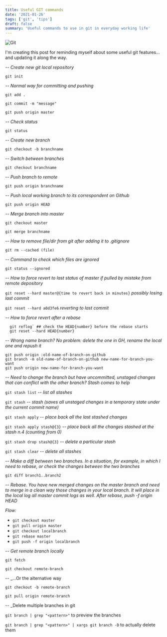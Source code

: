 ```yaml
---
title: Useful GIT commands
date: '2021-01-26'
tags: ['git', 'tips']
draft: false
summary: 'Useful commands to use in git in everyday working life'
---
```


![Git](https://res.cloudinary.com/buaiscia/image/upload/v1614200427/techblog/git_ayzsas.jpg)

I'm creating this post for reminding myself about some useful git features... and updating it along the way.

-- _Create new git local repository_

`git init`

-- _Normal way for committing and pushing_

```
git add .

git commit -m "message"

git push origin master
```

-- _Check status_

`git status`

-- _Create new branch_

`git checkout -b branchname`

-- _Switch between branches_

`git checkout branchname`

-- _Push branch to remote_

`git push origin branchname`

-- _Push local working branch to its correspondent on Github_

`git push origin HEAD`

-- _Merge branch into master_

```
git checkout master

git merge branchname
```

-- _How to remove file/dir from git after adding it to .gitignore_

`git rm --cached (file)`

-- _Command to check which files are ignored_

`git status --ignored`

-- _How to force revert to last status of master if pulled by mistake from remote depository_

`git reset --hard master@{time to revert back in minutes}` _possibly losing last commit_

`git reset --hard a0d3fe6` _reverting to last commit_

-- _How to force revert after a rebase_

```javacript
  git reflog` ## check the HEAD{number} before the rebase starts
  git reset --hard HEAD{number}

```
-- _Wrong name branch? No problem: delete the one in GH, rename the local one and repush it_

```
git push origin :old-name-of-branch-on-github
git branch -m old-name-of-branch-on-github new-name-for-branch-you-want
git push origin new-name-for-branch-you-want
```

-- _Need to change the branch but have uncommitted, unstaged changes that can conflict with the other branch? Stash comes to help_

`git stash list` _-- list all stashes_

`git stash` _-- stash (saves all unstaged changes in a temporary state under the current commit name)_

`git stash apply` _-- place back all the last stashed changes_

`git stash apply stash@{3}` _-- place back all the changes stashed at the stash n.4 (counting from 0)_

`git stash drop stash@{3}` _-- delete a particular stash_

`git stash clear` _-- delete all stashes_

-- _Make a diff between two branches. In a situation, for example, in which I need to rebase, or check the changes between the two branches_

`git diff branch1..branch2`

-- _Rebase. You have new merged changes on the master branch and need to merge in a clean way those changes in your local branch. It will place in the local log all master commit logs as well. After rebase, push -f origin HEAD_

_Flow:_

- `git checkout master`
- `git pull origin master`
- `git checkout localbranch`
- `git rebase master`
- `git push -f origin localbranch`

-- _Get remote branch locally_

`git fetch`

`git checkout remote-branch`

-- \_...Or the alternative way

`git checkout -b remote-branch`

`git pull origin remote-branch`

-- \_Delete multiple branches in git

`git branch | grep "<pattern>"` to preview the branches

`git branch | grep "<pattern>" | xargs git branch -D` to actually delete them
